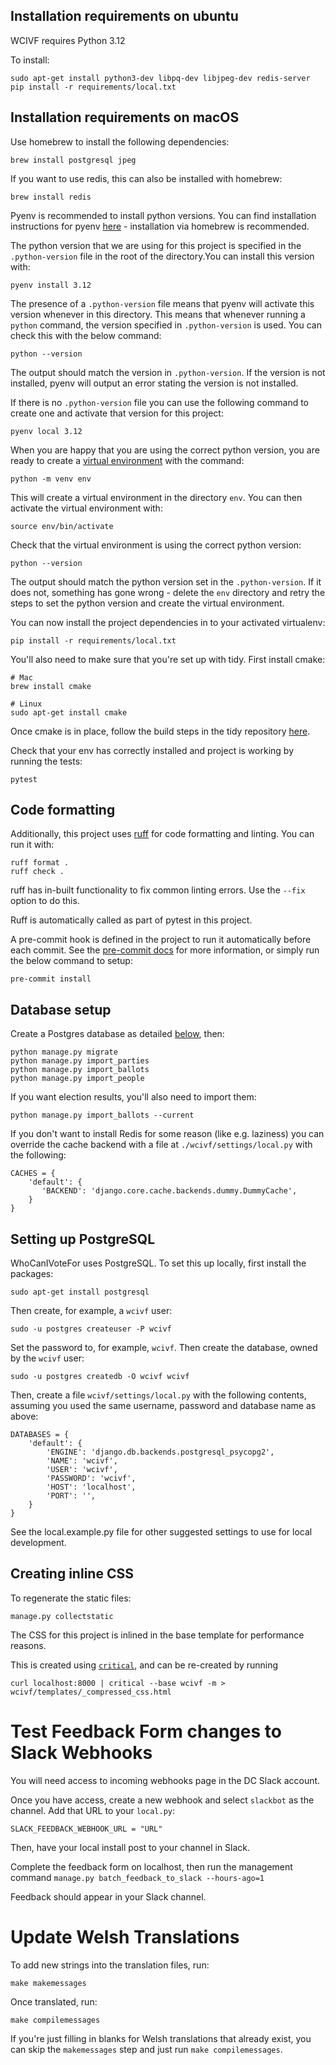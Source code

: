 ## Installation requirements on ubuntu

WCIVF requires Python 3.12

To install:

    sudo apt-get install python3-dev libpq-dev libjpeg-dev redis-server
    pip install -r requirements/local.txt


## Installation requirements on macOS

Use homebrew to install the following dependencies:

    brew install postgresql jpeg

If you want to use redis, this can also be installed with homebrew:
    
    brew install redis

Pyenv is recommended to install python versions. You can find installation instructions for pyenv [here](https://github.com/pyenv/pyenv#installation) - installation via homebrew is recommended.

The python version that we are using for this project is specified in the `.python-version` file in the root of the directory.You can install this version with:

    pyenv install 3.12

The presence of a `.python-version` file means that pyenv will activate this version whenever in this directory. This means that whenever running a `python` command, the version specified in `.python-version` is used. You can check this with the below command:

    python --version

The output should match the version in `.python-version`. If the version is not installed, pyenv will output an error stating the version is not installed.

If there is no `.python-version` file you can use the following command to create one and activate that version for this project:

    pyenv local 3.12

When you are happy that you are using the correct python version, you are ready to create a [virtual environment](https://docs.python.org/3/tutorial/venv.html) with the command:

    python -m venv env

This will create a virtual environment in the directory `env`. You can then activate the virtual environment with:

    source env/bin/activate

Check that the virtual environment is using the correct python version:

    python --version

The output should match the python version set in the `.python-version`. If it does not, something has gone wrong - delete the `env` directory and retry the steps to set the python version and create the virtual environment.

You can now install the project dependencies in to your activated virtualenv:

    pip install -r requirements/local.txt

You'll also need to make sure that you're set up with tidy. 
First install cmake:
```
# Mac
brew install cmake

# Linux
sudo apt-get install cmake
```
Once cmake is in place, follow the build steps in the tidy repository [here](https://github.com/htacg/tidy-html5).

Check that your env has correctly installed and project is working by running the tests:

    pytest

## Code formatting

Additionally, this project uses [ruff](https://beta.ruff.rs/docs/) for code formatting and linting. You can run it with:

    ruff format .
    ruff check .

ruff has in-built functionality to fix common linting errors. Use the `--fix` option to do this.

Ruff is automatically called as part of pytest in this project.

A pre-commit hook is defined in the project to run it automatically before each commit. See the [pre-commit docs](https://pre-commit.com/#quick-start) for more information, or simply run the below command to setup:

    pre-commit install


## Database setup

Create a Postgres database as detailed [below](#setting-up-postgresql), then:

    python manage.py migrate
    python manage.py import_parties
    python manage.py import_ballots
    python manage.py import_people

If you want election results, you'll also need to import them:

    python manage.py import_ballots --current

If you don't want to install Redis for some reason (like e.g. laziness) you can override
the cache backend with a file at `./wcivf/settings/local.py` with the following:

    CACHES = {
        'default': {
           'BACKEND': 'django.core.cache.backends.dummy.DummyCache',
        }
    }


## Setting up PostgreSQL

WhoCanIVoteFor uses PostgreSQL. To set this up locally, first install the packages:

    sudo apt-get install postgresql

Then create, for example, a `wcivf` user:

    sudo -u postgres createuser -P wcivf

Set the password to, for example, `wcivf`. Then create the database, owned by the `wcivf` user:

    sudo -u postgres createdb -O wcivf wcivf

Then, create a file `wcivf/settings/local.py` with the following contents, assuming you used the same username, password and database name as above:

    DATABASES = {
        'default': {
            'ENGINE': 'django.db.backends.postgresql_psycopg2',
            'NAME': 'wcivf',
            'USER': 'wcivf',
            'PASSWORD': 'wcivf',
            'HOST': 'localhost',
            'PORT': '',
        }
    }

See the local.example.py file for other suggested settings to use for local development.

## Creating inline CSS

To regenerate the static files:

    manage.py collectstatic

The CSS for this project is inlined in the base template for performance reasons.

This is created using [`critical`](https://github.com/addyosmani/critical), and can be re-created by running

```
curl localhost:8000 | critical --base wcivf -m > wcivf/templates/_compressed_css.html
```

# Test Feedback Form changes to Slack Webhooks
You will need access to incoming webhooks page in the DC Slack account.

Once you have access, create a new webhook and select `slackbot` as the channel. 
Add that URL to your `local.py`: 

`SLACK_FEEDBACK_WEBHOOK_URL = "URL"`

Then, have your local install post to your channel in Slack.

Complete the feedback form on localhost, then run the management command `manage.py batch_feedback_to_slack --hours-ago=1`

Feedback should appear in your Slack channel.

# Update Welsh Translations

To add new strings into the translation files, run:

`make makemessages`

Once translated, run:

`make compilemessages`

If you're just filling in blanks for Welsh translations that already exist, you can skip the `makemessages` step and just run `make compilemessages`.

